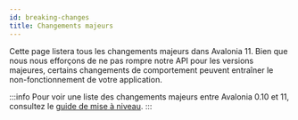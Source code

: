 ```yaml
---
id: breaking-changes
title: Changements majeurs
---
```


Cette page listera tous les changements majeurs dans Avalonia 11. Bien que nous nous efforçons de ne pas rompre notre API pour les versions majeures, certains changements de comportement peuvent entraîner le non-fonctionnement de votre application.

:::info
Pour voir une liste des changements majeurs entre Avalonia 0.10 et 11, consultez le [guide de mise à niveau](upgrade-from-0.10).
:::